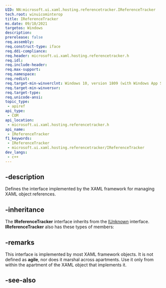 ```yaml
---
UID: NN:microsoft.ui.xaml.hosting.referencetracker.IReferenceTracker
tech.root: winuicominterop
title: IReferenceTracker
ms.date: 09/10/2021
targetos: Windows
description: 
prerelease: false
req.assembly: 
req.construct-type: iface
req.ddi-compliance: 
req.header: microsoft.ui.xaml.hosting.referencetracker.h
req.idl: 
req.include-header: 
req.max-support: 
req.namespace: 
req.redist: 
req.target-min-winverclnt: Windows 10, version 1809 (with Windows App SDK 0.5 or later)
req.target-min-winversvr: 
req.target-type: 
req.unicode-ansi: 
topic_type:
 - apiref
api_type:
 - COM
api_location:
 - microsoft.ui.xaml.hosting.referencetracker.h
api_name:
 - IReferenceTracker
f1_keywords:
 - IReferenceTracker
 - microsoft.ui.xaml.hosting.referencetracker/IReferenceTracker
dev_langs:
 - c++
---
```


## -description

Defines the interface implemented by the XAML framework for managing XAML object references.

## -inheritance

The **IReferenceTracker** interface inherits from the [IUnknown](/windows/desktop/api/unknwn/nn-unknwn-iunknown) interface. **IReferenceTracker** also has these types of members:

## -remarks

This interface is implemented by most XAML framework objects. It is not defined as **agile**, nor does it marshal across apartments. Use it only from within the apartment of the XAML object that implements it.

## -see-also
